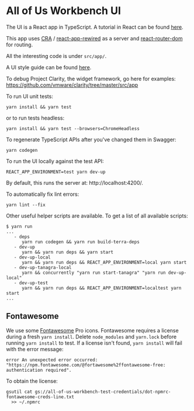# All of Us Workbench UI

The UI is a React app in TypeScript. 
A tutorial in React can be found [here](https://reactjs.org/tutorial/tutorial.html).

This app uses [CRA](https://create-react-app.dev/docs/getting-started/) / [react-app-rewired](https://www.npmjs.com/package/react-app-rewired) as a server and [react-router-dom](https://reactrouter.com/web/guides/quick-start) for routing.

All the interesting code is under `src/app/`.

A UI style guide can be found [here](https://github.com/all-of-us/workbench/wiki/UI-Style-Guide).

To debug Project Clarity, the widget framework, go here for examples:
https://github.com/vmware/clarity/tree/master/src/app

To run UI unit tests:

`yarn install && yarn test`

or to run tests headless:

`yarn install && yarn test --browsers=ChromeHeadless`

To regenerate TypeScript APIs after you've changed them in Swagger:

`yarn codegen`

To run the UI locally against the test API:

`REACT_APP_ENVIRONMENT=test yarn dev-up`

By default, this runs the server at: http://localhost:4200/.

To automatically fix lint errors:

`yarn lint --fix`

Other useful helper scripts are available. To get a list of all available scripts:

```
$ yarn run
...
   - deps
      yarn run codegen && yarn run build-terra-deps
   - dev-up
      yarn && yarn run deps && yarn start
   - dev-up-local
      yarn && yarn run deps && REACT_APP_ENVIRONMENT=local yarn start
   - dev-up-tanagra-local
      yarn && concurrently "yarn run start-tanagra" "yarn run dev-up-local"
   - dev-up-test
      yarn && yarn run deps && REACT_APP_ENVIRONMENT=localtest yarn start
...
```

## Fontawesome

We use some [Fontawesome](https://fontawesome.com/) Pro icons. Fontawesome requires a license during a fresh `yarn install`. Delete `node_modules` and `yarn.lock` before running `yarn install` to test. If a license isn't found, `yarn install` will fail with the error message:
```
error An unexpected error occurred: "https://npm.fontawesome.com/@fortawesome%2ffontawesome-free: authentication required".
```
To obtain the license:
```
gsutil cat gs://all-of-us-workbench-test-credentials/dot-npmrc-fontawesome-creds-line.txt
  >> ~/.npmrc
```
